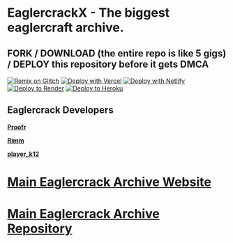 # EaglercrackX - The biggest eaglercraft archive.

## FORK / DOWNLOAD (the entire repo is like 5 gigs) / DEPLOY this repository before it gets DMCA
[![Remix on Glitch](https://binbashbanana.github.io/deploy-buttons/buttons/remade/glitch.svg)](https://glitch.com/edit/#!/import/github/eaglercrack/eaglercrack.github.io)
[![Deploy with Vercel](https://binbashbanana.github.io/deploy-buttons/buttons/remade/vercel.svg)](https://vercel.com/new/clone?repository-url=https%3A%2F%2Fgithub.com%2Feaglercrack%2Feaglercrack.github.io)
[![Deploy with Netlify](https://binbashbanana.github.io/deploy-buttons/buttons/remade/netlify.svg)](https://app.netlify.com/start/deploy?repository=https://github.com/eaglercrack/eaglercrack.github.io/)
[![Deploy to Render](https://binbashbanana.github.io/deploy-buttons/buttons/remade/render.svg)](https://render.com/deploy?repo=https://github.com/eaglercrack/eaglercrack.github.io)
[![Deploy to Heroku](https://binbashbanana.github.io/deploy-buttons/buttons/remade/heroku.svg)](https://heroku.com/deploy/?template=https://github.com/eaglercrack/eaglercrack.github.io)

## Eaglercrack Developers
**[Proofr](https://github.com/proofr)**

**[Rimm](https://github.com/rimmvb)**

**[player_k12](https://github.com/player-k12)**

# [ Main Eaglercrack Archive Website](https://eaglercrack.github.io)
# [Main Eaglercrack Archive Repository](https://github.com/eaglercrack/eaglercrack.github.io)
